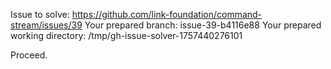 Issue to solve: https://github.com/link-foundation/command-stream/issues/39
Your prepared branch: issue-39-b4116e88
Your prepared working directory: /tmp/gh-issue-solver-1757440276101

Proceed.